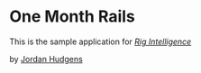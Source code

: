 # One Month Rails

This is the sample application for
[*Rig Intelligence*](http://jordanhudgens.com)

by [Jordan Hudgens](http://jordanhudgens.com)